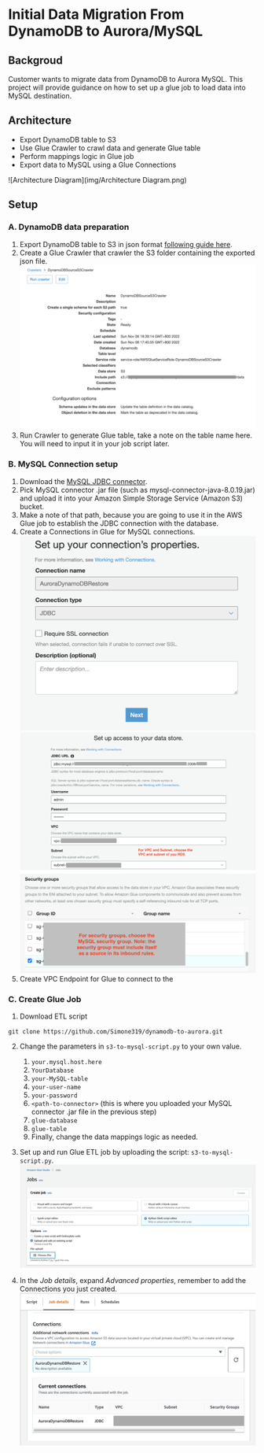 # Initial Data Migration From DynamoDB to Aurora/MySQL
## Backgroud
Customer wants to migrate data from DynamoDB to Aurora MySQL. This project will provide guidance on how to set up a glue job to load data into MySQL destination.

## Architecture

- Export DynamoDB table to S3
- Use Glue Crawler to crawl data and generate Glue table
- Perform mappings logic in Glue job
- Export data to MySQL using a Glue Connections

![Architecture Diagram](img/Architecture Diagram.png)

## Setup
### A. DynamoDB data preparation
1. Export DynamoDB table to S3 in json format [following guide here](https://docs.aws.amazon.com/amazondynamodb/latest/developerguide/S3DataExport_Requesting.html).
2. Create a Glue Crawler that crawler the S3 folder containing the exported json file.![Crawler](img/Crawler.png)
3. Run Crawler to generate Glue table, take a note on the table name here. You will need to input it in your job script later.

### B. MySQL Connection setup
1. Download the [MySQL JDBC connector](https://www.mysql.com/products/connector/).
2. Pick MySQL connector .jar file (such as mysql-connector-java-8.0.19.jar) and upload it into your Amazon Simple Storage Service (Amazon S3) bucket.
3. Make a note of that path, because you are going to use it in the AWS Glue job to establish the JDBC connection with the database.
4. Create a Connections in Glue for MySQL connections.
![Connection_1](img/Connection_1.png)
![Connection_2](img/Connection_2.png)
![Connection_3](img/Connection_3.png)
5. Create VPC Endpoint for Glue to connect to the 

### C. Create Glue Job
1. Download ETL script
```
git clone https://github.com/Simone319/dynamodb-to-aurora.git
```
2. Change the parameters in `s3-to-mysql-script.py` to your own value.
   1. `your.mysql.host.here`
   2. `YourDatabase`
   3. `your-MySQL-table`
   4. `your-user-name`
   5. `your-password`
   6. `<path-to-connector>` (this is where you uploaded your MySQL connector .jar file in the previous step)
   7. `glue-database`
   8. `glue-table`
   9. Finally, change the data mappings logic as needed.
 
3. Set up and run Glue ETL job by uploading the script: `s3-to-mysql-script.py`.
![GlueJob_1](img/GlueJob_1.png)
4. In the *Job details*, expand *Advanced properties*, remember to add the Connections you just created.
![GlueJob_2](img/GlueJob_2.png)